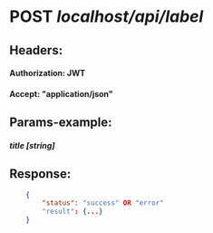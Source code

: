 # POST *localhost/api/label*
## **Headers:**
#### Authorization: JWT
#### Accept: "application/json"

## **Params-example:**
##### title [string]

## **Response:**
``` json
    {
        "status": "success" OR "error"
        "result": {...}
    }
```